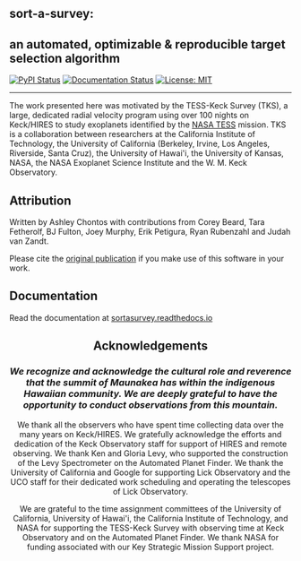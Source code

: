 ## **sort-a-survey:**
## **an automated, optimizable & reproducible target selection algorithm**

[![PyPI Status](https://badge.fury.io/py/sortasurvey.svg)](https://badge.fury.io/py/sortasurvey)
[![Documentation Status](https://readthedocs.org/projects/sortasurvey/badge/?version=latest)](https://sortasurvey.readthedocs.io/en/latest/?badge=latest)
[![License: MIT](https://img.shields.io/badge/License-MIT-orange.svg)](https://opensource.org/licenses/MIT)

--------------------------------------------------------------------------------

The work presented here was motivated by the TESS-Keck Survey (TKS), a large, dedicated radial velocity program using 
over 100 nights on Keck/HIRES to study exoplanets identified by the [NASA TESS](https://tess.mit.edu) mission. TKS is
a collaboration between researchers at the California Institute of Technology, the University of California (Berkeley, 
Irvine, Los Angeles, Riverside, Santa Cruz), the University of Hawai'i, the University of Kansas, NASA, the NASA Exoplanet 
Science Institute and the W. M. Keck Observatory.

## Attribution

Written by Ashley Chontos with contributions from Corey Beard, Tara Fetherolf, BJ Fulton, Joey Murphy, Erik Petigura, 
Ryan Rubenzahl and Judah van Zandt.

Please cite the [original publication](https://ui.adsabs.harvard.edu/abs/2009CoAst.160...74H/abstract) if you make 
use of this software in your work.

## Documentation

Read the documentation at [sortasurvey.readthedocs.io](https://sortasurvey.readthedocs.io)


<div align="center">

## Acknowledgements

### *We recognize and acknowledge the cultural role and reverence that the summit of Maunakea has within the indigenous Hawaiian community. We are deeply grateful to have the opportunity to conduct observations from this mountain.*

We thank all the observers who have spent time collecting data over the many years on Keck/HIRES. We gratefully acknowledge 
the efforts and dedication of the Keck Observatory staff for support of HIRES and remote observing. We thank Ken and Gloria 
Levy, who supported the construction of the Levy Spectrometer on the Automated Planet Finder. We thank the University of 
California and Google for supporting Lick Observatory and the UCO staff for their dedicated work scheduling and operating 
the telescopes of Lick Observatory.

We are grateful to the time assignment committees of the University of California, University of Hawai'i, the California 
Institute of Technology, and NASA for supporting the TESS-Keck Survey with observing time at Keck Observatory and on the 
Automated Planet Finder. We thank NASA for funding associated with our Key Strategic Mission Support project. 
  
</div>
